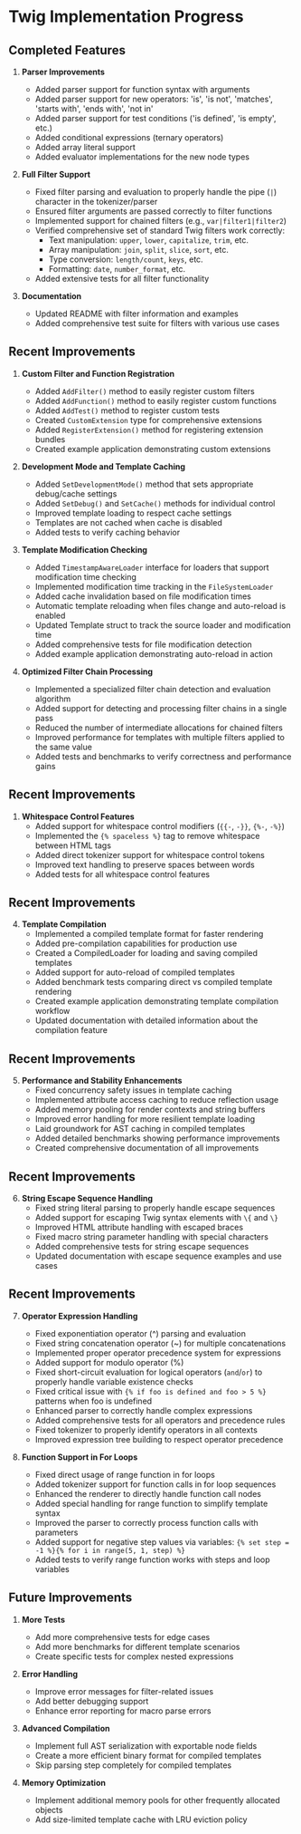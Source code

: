 # Twig Implementation Progress

## Completed Features

1. **Parser Improvements**
   - Added parser support for function syntax with arguments
   - Added parser support for new operators: 'is', 'is not', 'matches', 'starts with', 'ends with', 'not in'
   - Added parser support for test conditions ('is defined', 'is empty', etc.)
   - Added conditional expressions (ternary operators)
   - Added array literal support
   - Added evaluator implementations for the new node types

2. **Full Filter Support**
   - Fixed filter parsing and evaluation to properly handle the pipe (`|`) character in the tokenizer/parser
   - Ensured filter arguments are passed correctly to filter functions
   - Implemented support for chained filters (e.g., `var|filter1|filter2`)
   - Verified comprehensive set of standard Twig filters work correctly:
     - Text manipulation: `upper`, `lower`, `capitalize`, `trim`, etc.
     - Array manipulation: `join`, `split`, `slice`, `sort`, etc.
     - Type conversion: `length/count`, `keys`, etc.
     - Formatting: `date`, `number_format`, etc.
   - Added extensive tests for all filter functionality

3. **Documentation**
   - Updated README with filter information and examples
   - Added comprehensive test suite for filters with various use cases

## Recent Improvements

1. **Custom Filter and Function Registration**
   - Added `AddFilter()` method to easily register custom filters
   - Added `AddFunction()` method to easily register custom functions
   - Added `AddTest()` method to register custom tests
   - Created `CustomExtension` type for comprehensive extensions
   - Added `RegisterExtension()` method for registering extension bundles
   - Created example application demonstrating custom extensions

2. **Development Mode and Template Caching**
   - Added `SetDevelopmentMode()` method that sets appropriate debug/cache settings
   - Added `SetDebug()` and `SetCache()` methods for individual control
   - Improved template loading to respect cache settings
   - Templates are not cached when cache is disabled
   - Added tests to verify caching behavior

3. **Template Modification Checking**
   - Added `TimestampAwareLoader` interface for loaders that support modification time checking
   - Implemented modification time tracking in the `FileSystemLoader`
   - Added cache invalidation based on file modification times
   - Automatic template reloading when files change and auto-reload is enabled
   - Updated Template struct to track the source loader and modification time
   - Added comprehensive tests for file modification detection
   - Added example application demonstrating auto-reload in action

4. **Optimized Filter Chain Processing**
   - Implemented a specialized filter chain detection and evaluation algorithm
   - Added support for detecting and processing filter chains in a single pass
   - Reduced the number of intermediate allocations for chained filters
   - Improved performance for templates with multiple filters applied to the same value
   - Added tests and benchmarks to verify correctness and performance gains

## Recent Improvements

1. **Whitespace Control Features**
   - Added support for whitespace control modifiers (`{{-`, `-}}`, `{%-`, `-%}`)
   - Implemented the `{% spaceless %}` tag to remove whitespace between HTML tags
   - Added direct tokenizer support for whitespace control tokens
   - Improved text handling to preserve spaces between words
   - Added tests for all whitespace control features

## Recent Improvements

4. **Template Compilation**
   - Implemented a compiled template format for faster rendering
   - Added pre-compilation capabilities for production use
   - Created a CompiledLoader for loading and saving compiled templates
   - Added support for auto-reload of compiled templates
   - Added benchmark tests comparing direct vs compiled template rendering
   - Created example application demonstrating template compilation workflow
   - Updated documentation with detailed information about the compilation feature

## Recent Improvements

5. **Performance and Stability Enhancements**
   - Fixed concurrency safety issues in template caching
   - Implemented attribute access caching to reduce reflection usage
   - Added memory pooling for render contexts and string buffers
   - Improved error handling for more resilient template loading
   - Laid groundwork for AST caching in compiled templates
   - Added detailed benchmarks showing performance improvements
   - Created comprehensive documentation of all improvements

## Recent Improvements

6. **String Escape Sequence Handling**
   - Fixed string literal parsing to properly handle escape sequences
   - Added support for escaping Twig syntax elements with `\{` and `\}` 
   - Improved HTML attribute handling with escaped braces
   - Fixed macro string parameter handling with special characters
   - Added comprehensive tests for string escape sequences
   - Updated documentation with escape sequence examples and use cases

## Recent Improvements

7. **Operator Expression Handling**
   - Fixed exponentiation operator (^) parsing and evaluation
   - Fixed string concatenation operator (~) for multiple concatenations
   - Implemented proper operator precedence system for expressions
   - Added support for modulo operator (%)
   - Fixed short-circuit evaluation for logical operators (`and`/`or`) to properly handle variable existence checks
   - Fixed critical issue with `{% if foo is defined and foo > 5 %}` patterns when foo is undefined
   - Enhanced parser to correctly handle complex expressions
   - Added comprehensive tests for all operators and precedence rules
   - Fixed tokenizer to properly identify operators in all contexts
   - Improved expression tree building to respect operator precedence

8. **Function Support in For Loops**
   - Fixed direct usage of range function in for loops
   - Added tokenizer support for function calls in for loop sequences
   - Enhanced the renderer to directly handle function call nodes
   - Added special handling for range function to simplify template syntax
   - Improved the parser to correctly process function calls with parameters
   - Added support for negative step values via variables: `{% set step = -1 %}{% for i in range(5, 1, step) %}`
   - Added tests to verify range function works with steps and loop variables

## Future Improvements

1. **More Tests**
   - Add more comprehensive tests for edge cases
   - Add more benchmarks for different template scenarios
   - Create specific tests for complex nested expressions

2. **Error Handling**
   - Improve error messages for filter-related issues
   - Add better debugging support
   - Enhance error reporting for macro parse errors

3. **Advanced Compilation**
   - Implement full AST serialization with exportable node fields
   - Create a more efficient binary format for compiled templates
   - Skip parsing step completely for compiled templates

4. **Memory Optimization**
   - Implement additional memory pools for other frequently allocated objects
   - Add size-limited template cache with LRU eviction policy

